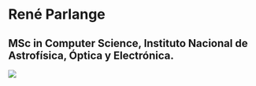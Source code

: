 # René Parlange

## MSc in Computer Science, Instituto Nacional de Astrofísica, Óptica y Electrónica.

<img src="https://github-readme-stats.vercel.app/api?username=parlange&show_icons=true"/>
